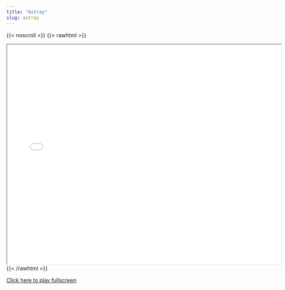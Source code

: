 ```yaml
---
title: "Astray"
slug: astray
---
```


{{< noscroll >}}
{{< rawhtml >}}
<iframe width="720" height="576" name="iframe" src="/cjs-garchive/astray/index.html"></iframe>
{{< /rawhtml >}}

[Click here to play fullscreen](/cjs-garchive/astray)